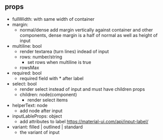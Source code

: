 ## props

- fullWidth: with same width of container
- margin:
  - normal/dense add margin vertically against container and other components, dense margin is a half of normal as well as height of input
- multiline: bool
    - render textarea (turn lines) indead of input
  * rows: number/string
    * set rows when multiline is true
  * rowsMax
- required: bool
  - required field with * after label
- select: bool
    - render select instead of input and must have children props
  * children: node(component)
    * render select items
- helperText: node
  - add node after input
- inputLableProps: object
  - add attributes to label https://material-ui.com/api/input-label/
- variant: filled | outlined | standard
  - the variant of input